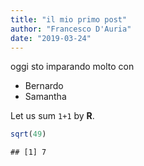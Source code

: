 ```yaml
---
title: "il mio primo post"
author: "Francesco D'Auria"
date: "2019-03-24"
---
```

oggi sto imparando molto con
- Bernardo
- Samantha

Let us sum `1+1` by **R**.


```r
sqrt(49)
```

```
## [1] 7
```
